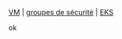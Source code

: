 [VM](https://github.com/abiForSofteam/aws/blob/main/instances) | [groupes de sécurité](https://github.com/abiForSofteam/aws/blob/main/security-groups) | [EKS](https://github.com/abiForSofteam/aws/blob/main/eks)

ok


